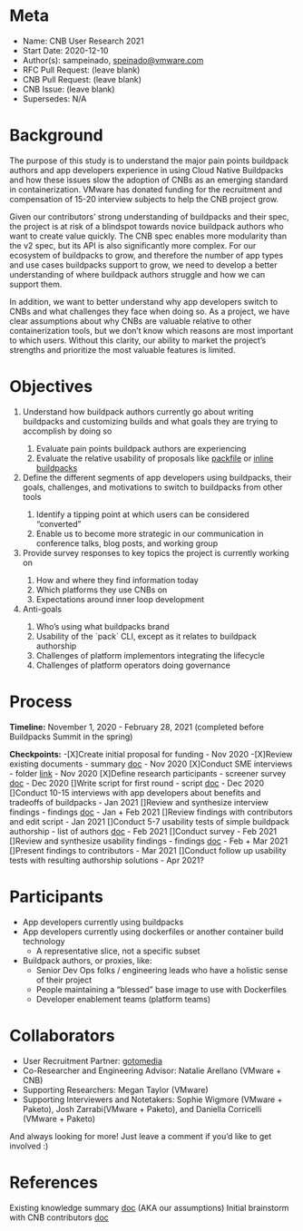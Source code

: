 # Meta
[meta]: #meta
- Name: CNB User Research 2021
- Start Date: 2020-12-10
- Author(s): sampeinado, speinado@vmware.com
- RFC Pull Request: (leave blank)
- CNB Pull Request: (leave blank)
- CNB Issue: (leave blank)
- Supersedes: N/A

# Background
The purpose of this study is to understand the major pain points buildpack authors and app developers experience in using Cloud Native Buildpacks and how these issues slow the adoption of CNBs as an emerging standard in containerization. VMware has donated funding for the recruitment and compensation of 15-20 interview subjects to help the CNB project grow. 
 
Given our contributors’ strong understanding of buildpacks and their spec, the project is at risk of a blindspot towards novice buildpack authors who want to create value quickly. The CNB spec enables more modularity than the v2 spec, but its API is also significantly more complex. For our ecosystem of buildpacks to grow, and therefore the number of app types and use cases buildpacks support to grow, we need to develop a better understanding of where buildpack authors struggle and how we can support them. 
 
In addition, we want to better understand why app developers switch to CNBs and what challenges they face when doing so. As a project, we have clear assumptions about why CNBs are valuable relative to other containerization tools, but we don’t know which reasons are most important to which users. Without this clarity, our ability to market the project’s strengths and prioritize the most valuable features is limited. 

# Objectives
<ol>
<li>Understand how buildpack authors currently go about writing buildpacks and customizing builds and what goals they are trying to accomplish by doing so</li>
<ol>
<li>Evaluate pain points buildpack authors are experiencing </li>
<li>Evaluate the relative usability of proposals like <a href="https://github.com/sclevine/packfile">packfile</a> or <a href="https://github.com/kr/heroku-buildpack-inline">inline buildpacks</a> </li>
</ol>
<li>Define the different segments of app developers using buildpacks, their goals, challenges, and motivations to switch to buildpacks from other tools</li>
<ol>
<li>Identify a tipping point at which users can be considered “converted”</li>
<li>Enable us to become more strategic in our communication in conference talks, blog posts, and working group </li>
</ol>
<li>Provide survey responses to key topics the project is currently working on</li>
<ol>
<li>How and where they find information today</li>
<li>Which platforms they use CNBs on</li>
<li>Expectations around inner loop development</li>
</ol>
<li>Anti-goals</li>
<ol>
<li>Who’s using what buildpacks brand</li>
<li>Usability of the `pack` CLI, except as it relates to buildpack authorship</li>
<li>Challenges of platform implementors integrating the lifecycle</li>
<li>Challenges of platform operators doing governance</li> 
</ol>
</ol>

# Process
**Timeline:** 
November 1, 2020 - February 28, 2021 (completed before Buildpacks Summit in the spring)
 
**Checkpoints:**
-[X]Create initial proposal for funding - Nov 2020
-[X]Review existing documents - summary [doc](https://docs.google.com/document/d/1gEVCykAN2j4Ha6NzwHt1m5J1Jtdh16Riio1w3me7peY/edit#)  - Nov 2020
[X]Conduct SME interviews - folder [link](https://drive.google.com/drive/folders/1Z7eTLzfdS7JvV6UQXG-1PiZdOevUNqNa) - Nov 2020
[X]Define research participants - screener survey [doc](https://docs.google.com/document/d/12PQsupIn3I50xC0AzC3ouLKY10V8KpbYh8Vnh8jiK6s/edit) - Dec 2020
[]Write script for first round - script [doc](https://docs.google.com/document/d/1rn7ojSXJNbYSzn8p4kaLNGFkT_5Q_zeD03cdZ5h-JlM/edit) - Dec 2020
[]Conduct 10-15 interviews with app developers about benefits and tradeoffs of buildpacks - Jan 2021
[]Review and synthesize interview findings -  findings [doc](https://docs.google.com/document/d/1anR_uma7ajr51xfvZAJsSSE5P2-bjPlL6EEBWz8pfTQ/edit#heading=h.7uxlulg7055g) - Jan + Feb 2021
[]Review findings with contributors and edit script - Jan 2021
[]Conduct 5-7 usability tests of simple buildpack authorship - list of authors [doc](https://docs.google.com/document/d/12PQsupIn3I50xC0AzC3ouLKY10V8KpbYh8Vnh8jiK6s/edit) - Feb 2021
[]Conduct survey - Feb 2021
[]Review and synthesize usability findings -  findings [doc](https://docs.google.com/document/d/1anR_uma7ajr51xfvZAJsSSE5P2-bjPlL6EEBWz8pfTQ/edit#heading=h.7uxlulg7055g) - Feb + Mar 2021
[]Present findings to contributors - Mar 2021
[]Conduct follow up usability tests with resulting authorship solutions - Apr 2021?


# Participants
- App developers currently using buildpacks 
- App developers currently using dockerfiles or another container build technology
  - A representative slice, not a specific subset 
- Buildpack authors, or proxies, like:
  - Senior Dev Ops folks / engineering leads who have a holistic sense of their project
  - People maintaining a “blessed” base image to use with Dockerfiles
  - Developer enablement teams (platform teams)


# Collaborators
- User Recruitment Partner: [gotomedia](https://www.gotomedia.com/)
- Co-Researcher and Engineering Advisor: Natalie Arellano (VMware + CNB)
- Supporting Researchers: Megan Taylor (VMware)
- Supporting Interviewers and Notetakers: Sophie Wigmore (VMware + Paketo), Josh Zarrabi(VMware + Paketo), and Daniella Corricelli (VMware + Paketo)
 
And always looking for more! Just leave a comment if you’d like to get involved :)

# References
Existing knowledge summary [doc](https://docs.google.com/document/d/1gEVCykAN2j4Ha6NzwHt1m5J1Jtdh16Riio1w3me7peY/edit#) (AKA our assumptions)
Initial brainstorm with CNB contributors [doc](https://docs.google.com/document/d/1IqFLsLbVucqi3JnzEeliLZKQwTUe4GdHXk1PrpNqRb0/edit#)
